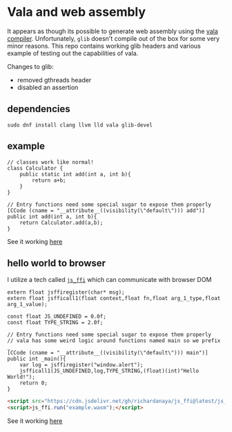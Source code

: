# Vala and web assembly

It appears as though its possible to generate web assembly using the [vala compiler](https://wiki.gnome.org/Projects/Vala). Unfortunately, `glib` doesn't compile out of the box for some very minor reasons. This repo contains working glib headers and various example of testing out the capabilities of vala.

Changes to glib:
* removed gthreads header
* disabled an assertion

## dependencies
```
sudo dnf install clang llvm lld vala glib-devel
```

## example
```vala
// classes work like normal!
class Calculator {
	public static int add(int a, int b){
		return a+b;
	}
}

// Entry functions need some special sugar to expose them properly
[CCode (cname = "__attribute__((visibility(\"default\"))) add")]
public int add(int a, int b){
	return Calculator.add(a,b);
}

```

See it working [here](https://richardanaya.github.io/vala-web-assembly/examples/add/index.html)


## hello world to browser

I utilize a tech called [`js_ffi`](https://github.com/richardanaya/js_ffi) which can communicate with browser DOM

```vala
extern float jsffiregister(char* msg);
extern float jsfficall1(float context,float fn,float arg_1_type,float arg_1_value);

const float JS_UNDEFINED = 0.0f;
const float TYPE_STRING = 2.0f;

// Entry functions need some special sugar to expose them properly
// vala has some weird logic around functions named main so we prefix _
[CCode (cname = "__attribute__((visibility(\"default\"))) main")]
public int _main(){
	var log = jsffiregister("window.alert");
	jsfficall1(JS_UNDEFINED,log,TYPE_STRING,(float)(int)"Hello World!");
	return 0;
}
```

```html
<script src="https://cdn.jsdelivr.net/gh/richardanaya/js_ffi@latest/js_ffi.js"></script>
<script>js_ffi.run("example.wasm");</script>
```

See it working [here](https://richardanaya.github.io/vala-web-assembly/examples/helloworld/index.html)
